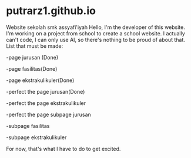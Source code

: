 # putrarz1.github.io
Website sekolah smk assyafi'iyah
Hello, I'm the developer of this website. I'm working on a project from school to create a school website. I actually can't code, I can only use AI, so there's nothing to be proud of about that.
List that must be made:

-page jurusan (Done)

-page fasilitas(Done)

-page ekstrakulikuler(Done)

-perfect the page jurusan(Done)

-perfect the page ekstrakulikuler

-perfect the page subpage jurusan

-subpage fasilitas 

-subpage ekstrakulikuler


For now, that's what I have to do to get excited.
